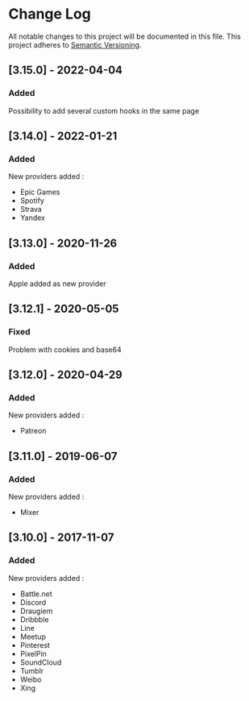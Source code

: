 # Change Log

All notable changes to this project will be documented in this file. This project adheres to [Semantic Versioning](http://semver.org/).

## [3.15.0] - 2022-04-04
### Added
Possibility to add several custom hooks in the same page

## [3.14.0] - 2022-01-21
### Added
New providers added : 
- Epic Games
- Spotify
- Strava
- Yandex

## [3.13.0] - 2020-11-26
### Added
Apple added as new provider

## [3.12.1] - 2020-05-05
### Fixed
Problem with cookies and base64

## [3.12.0] - 2020-04-29
### Added
New providers added : 
- Patreon

## [3.11.0] - 2019-06-07
### Added
New providers added : 
- Mixer

## [3.10.0] - 2017-11-07
### Added
New providers added : 
- Battle.net
- Discord
- Draugiem
- Dribbble
- Line
- Meetup
- Pinterest
- PixelPin
- SoundCloud
- Tumblr
- Weibo
- Xing